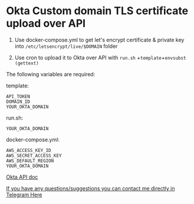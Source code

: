 # Okta Custom domain TLS certificate upload over API
  
1) Use docker-compose.yml to get let's encrypt certificate & private key into `/etc/letsencrypt/live/$DOMAIN` folder  

2) Use cron to upload it to Okta over API with `run.sh` +`template`+`envsubst (gettext)`  

The following variables are required:

template:
```  
API_TOKEN
DOMAIN_ID
YOUR_OKTA_DOMAIN
```  

run.sh:
```
YOUR_OKTA_DOMAIN
```

docker-compose.yml:
```
AWS_ACCESS_KEY_ID
AWS_SECRET_ACCESS_KEY
AWS_DEFAULT_REGION
YOUR_OKTA_DOMAIN
```  
  
[Okta API doc](https://developer.okta.com/docs/reference/api/domains/#request-3)
  
  
[If you have any questions/suggestions you can contact me directly in Telegram Here](https://t.me/vainkop)